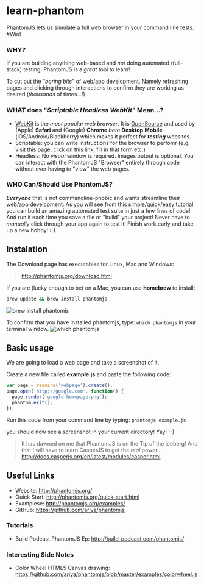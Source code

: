 learn-phantom
=============

PhantomJS lets us simulate a full web browser in your command line tests. #Win!

### WHY?

If you are building anything web-based and *not* doing
automated (full-stack) testing, PhantomJS is a *great* tool to learn!

To cut out the "*boring bits*" of web/app development.
Namely refreshing pages and clicking through interactions to confirm
they are working as desired (*thousands* of times...!)


### WHAT does "*Scriptable Headless WebKit*" Mean...?

- [WebKit](https://github.com/WebKit/webkit) is the *most popular web browser*.
It is [OpenSource](https://github.com/WebKit/webkit) and 
used by (Apple) **Safari** and (Google) **Chrome** *both* **Desktop**
**Mobile** (iOS/Android/Blackberry) which makes it perfect for ***testing*** 
websites.
- Scriptable: you can write instructions for the browser to perfomr 
(e.g. visit this page, click on this link, fill in that form etc.)
- Headless: No *visual* window is required. Images output is optional. 
You can interact with the PhantomJS "Browser" entirely through code 
without ever having to "view" the web pages.


### WHO Can/Should Use PhantomJS?

***Everyone*** that is not commandline-phobic and wants streamline their 
web/app development. As you will see from this simple/quick/easy tutorial 
you can build an amazing automated test suite in just a few lines of code!
And run it each time you save a file or "build" your project!
Never have to *manually* click through your app again to test it!
Finish work early and take up a new hobby! :-)


## Instalation

The Download page has executables for Linux, Mac and Windows:

> http://phantomjs.org/download.html

If you are (lucky enough to be) on a Mac, you can use **homebrew** to install:
```sh
brew update && brew install phantomjs
```

![brew install phantomjs](http://i.imgur.com/h9yiZNj.png "Brew install phantomjs")

To confirm that you have installed phantomjs, type: `which phantomjs`
in your terminal window.
![which phantomjs](http://i.imgur.com/wd5RsOV.png "which phantomjs")


## Basic usage

We are going to load a web page and take a screenshot of it.

Create a new file called **example.js** and paste the following code:
```javascript
var page = require('webpage').create();
page.open('http://google.com', function() {
  page.render('google-homepage.png');
  phantom.exit();
});
```

Run this code from your command line by typing: `phantomjs example.js`

you should now see a screenshot in your current directory! Yay! :-)

> It has dawned on me that PhantomJS is on the Tip of the Iceberg!
> And that I will have to learn CasperJS to get the *real* power...
> http://docs.casperjs.org/en/latest/modules/casper.html


## Useful Links

- Website: http://phantomjs.org/
- Quick Start: http://phantomjs.org/quick-start.html
- Examplese: http://phantomjs.org/examples/
- GitHub:  https://github.com/ariya/phantomjs

### Tutorials

- Build Podcast PhantomJS Ep: http://build-podcast.com/phantomjs/

### Interesting Side Notes

- Color Wheel HTML5 Canvas drawing: https://github.com/ariya/phantomjs/blob/master/examples/colorwheel.js